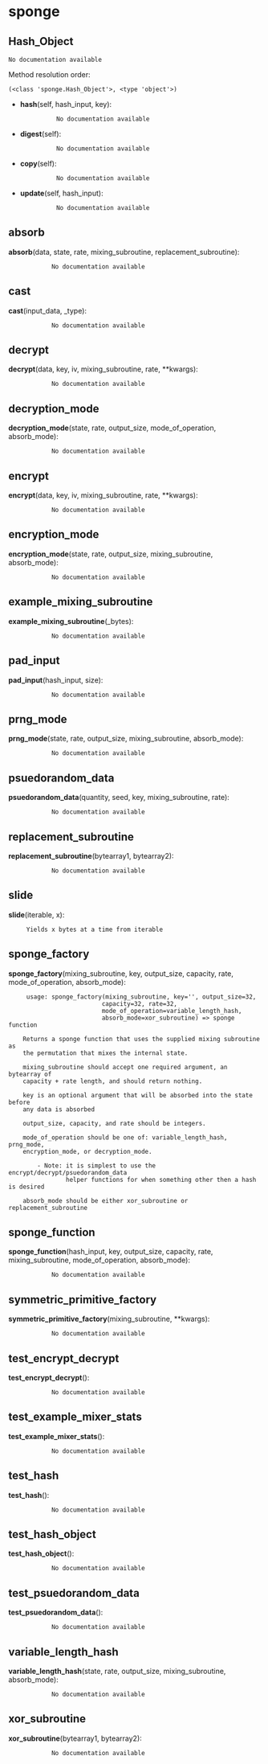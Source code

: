 sponge
==============



Hash_Object
--------------

	No documentation available


Method resolution order: 

	(<class 'sponge.Hash_Object'>, <type 'object'>)

- **hash**(self, hash_input, key):

				No documentation available


- **digest**(self):

				No documentation available


- **copy**(self):

				No documentation available


- **update**(self, hash_input):

				No documentation available


absorb
--------------

**absorb**(data, state, rate, mixing_subroutine, replacement_subroutine):

				No documentation available


cast
--------------

**cast**(input_data, _type):

				No documentation available


decrypt
--------------

**decrypt**(data, key, iv, mixing_subroutine, rate, **kwargs):

				No documentation available


decryption_mode
--------------

**decryption_mode**(state, rate, output_size, mode_of_operation, absorb_mode):

				No documentation available


encrypt
--------------

**encrypt**(data, key, iv, mixing_subroutine, rate, **kwargs):

				No documentation available


encryption_mode
--------------

**encryption_mode**(state, rate, output_size, mixing_subroutine, absorb_mode):

				No documentation available


example_mixing_subroutine
--------------

**example_mixing_subroutine**(_bytes):

				No documentation available


pad_input
--------------

**pad_input**(hash_input, size):

				No documentation available


prng_mode
--------------

**prng_mode**(state, rate, output_size, mixing_subroutine, absorb_mode):

				No documentation available


psuedorandom_data
--------------

**psuedorandom_data**(quantity, seed, key, mixing_subroutine, rate):

				No documentation available


replacement_subroutine
--------------

**replacement_subroutine**(bytearray1, bytearray2):

				No documentation available


slide
--------------

**slide**(iterable, x):

		 Yields x bytes at a time from iterable 


sponge_factory
--------------

**sponge_factory**(mixing_subroutine, key, output_size, capacity, rate, mode_of_operation, absorb_mode):

		 usage: sponge_factory(mixing_subroutine, key='', output_size=32,
                              capacity=32, rate=32, 
                              mode_of_operation=variable_length_hash,
                              absorb_mode=xor_subroutine) => sponge function
                              
        Returns a sponge function that uses the supplied mixing subroutine as
        the permutation that mixes the internal state.
        
        mixing_subroutine should accept one required argument, an bytearray of 
        capacity + rate length, and should return nothing.
        
        key is an optional argument that will be absorbed into the state before
        any data is absorbed
        
        output_size, capacity, and rate should be integers. 
        
        mode_of_operation should be one of: variable_length_hash, prng_mode,
        encryption_mode, or decryption_mode. 
        
            - Note: it is simplest to use the encrypt/decrypt/psuedorandom_data 
                    helper functions for when something other then a hash is desired
                    
        absorb_mode should be either xor_subroutine or replacement_subroutine 


sponge_function
--------------

**sponge_function**(hash_input, key, output_size, capacity, rate, mixing_subroutine, mode_of_operation, absorb_mode):

				No documentation available


symmetric_primitive_factory
--------------

**symmetric_primitive_factory**(mixing_subroutine, **kwargs):

				No documentation available


test_encrypt_decrypt
--------------

**test_encrypt_decrypt**():

				No documentation available


test_example_mixer_stats
--------------

**test_example_mixer_stats**():

				No documentation available


test_hash
--------------

**test_hash**():

				No documentation available


test_hash_object
--------------

**test_hash_object**():

				No documentation available


test_psuedorandom_data
--------------

**test_psuedorandom_data**():

				No documentation available


variable_length_hash
--------------

**variable_length_hash**(state, rate, output_size, mixing_subroutine, absorb_mode):

				No documentation available


xor_subroutine
--------------

**xor_subroutine**(bytearray1, bytearray2):

				No documentation available
